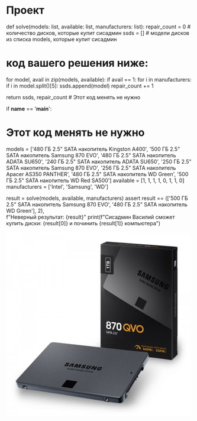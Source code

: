 # Проект 

def solve(models: list, available: list, manufacturers: list):
  repair_count = 0 # количество дисков, которые купит сисадмин
  ssds = [] # модели дисков из списка models, которые купит сисадмин
  # код вашего решения ниже:
  for model, avail in zip(models, available):
      if avail == 1:
          for i in manufacturers:
              if i in model.split()[5]:
                  ssds.append(model)
                  repair_count += 1


  return ssds, repair_count # Этот код менять не нужно

if __name__ == '__main__':
  # Этот код менять не нужно
  models = ['480 ГБ 2.5" SATA накопитель Kingston A400', '500 ГБ 2.5" SATA накопитель Samsung 870 EVO',
            '480 ГБ 2.5" SATA накопитель ADATA SU650', '240 ГБ 2.5" SATA накопитель ADATA SU650',
            '250 ГБ 2.5" SATA накопитель Samsung 870 EVO', '256 ГБ 2.5" SATA накопитель Apacer AS350 PANTHER',
            '480 ГБ 2.5" SATA накопитель WD Green', '500 ГБ 2.5" SATA накопитель WD Red SA500']
  available = [1, 1, 1, 1, 0, 1, 1, 0]
  manufacturers = ['Intel', 'Samsung', 'WD']

  result = solve(models, available, manufacturers)
  assert result == (['500 ГБ 2.5" SATA накопитель Samsung 870 EVO', '480 ГБ 2.5" SATA накопитель WD Green'], 2), \
      f"Неверный результат: {result}"
  print(f"Сисадмин Василий сможет купить диски: {result[0]} и починить {result[1]} компьютера")

![alt text](1614328811174.jpg)